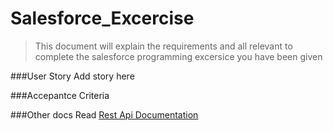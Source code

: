 # Salesforce_Excercise

>This document will explain the requirements and all relevant to complete the salesforce programming excersice you have been given

###User Story
Add story here


###Accepantce Criteria

###Other docs
Read [Rest Api Documentation](SalesforceRestApi.md)
